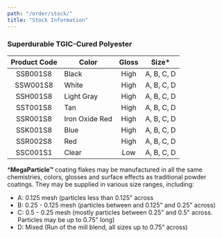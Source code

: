 ```yaml
---
path: "/order/stock/"
title: "Stock Information"
---
```



### Superdurable TGIC-Cured Polyester
| Product Code |    Color         | Gloss | Size*      |
|:------------:| ---------------- |:-----:|:----------:|
| SSB001S8     | Black            | High  | A, B, C, D |
| SSW001S8     | White            | High  | A, B, C, D |
| SSH001S8     | Light Gray       | High  | A, B, C, D |
| SST001S8     | Tan              | High  | A, B, C, D |
| SSR001S8     | Iron Oxide Red   | High  | A, B, C, D |
| SSK001S8     | Blue             | High  | A, B, C, D |
| SSR002S8     | Red              | High  | A, B, C, D |
| SSC001S1     | Clear            | Low   | A, B, C, D |



\***MegaParticle™** coating flakes may be manufactured in all the same
chemistries, colors, glosses and surface effects as traditional powder
coatings. They may be supplied in various size ranges, including:
+ A: 0.125 mesh (particles less than 0.125" across
+ B: 0.25 - 0.125 mesh (particles between and 0.125" and 0.25" across)
+ C: 0.5 - 0.25 mesh (mostly particles between 0.25" and 0.5" across. Particles may be up to 0.75" long)
+ D: Mixed (Run of the mill blend, all sizes up to 0.75” across)
